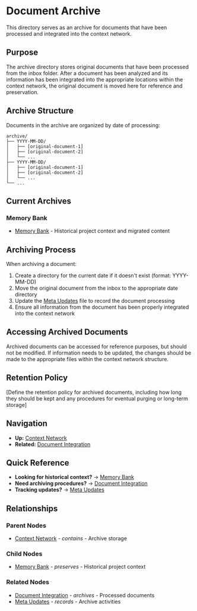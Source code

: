 # Document Archive

This directory serves as an archive for documents that have been processed and integrated into the context network.

## Purpose

The archive directory stores original documents that have been processed from the inbox folder. After a document has been analyzed and its information has been integrated into the appropriate locations within the context network, the original document is moved here for reference and preservation.

## Archive Structure

Documents in the archive are organized by date of processing:

```
archive/
├── YYYY-MM-DD/
│   ├── [original-document-1]
│   ├── [original-document-2]
│   └── ...
├── YYYY-MM-DD/
│   ├── [original-document-1]
│   ├── [original-document-2]
│   └── ...
└── ...
```

## Current Archives

### Memory Bank
- [Memory Bank](memory-bank/index.md) - Historical project context and migrated content

## Archiving Process

When archiving a document:

1. Create a directory for the current date if it doesn't exist (format: YYYY-MM-DD)
2. Move the original document from the inbox to the appropriate date directory
3. Update the [Meta Updates](../meta/updates/index.md) file to record the document processing
4. Ensure all information from the document has been properly integrated into the context network

## Accessing Archived Documents

Archived documents can be accessed for reference purposes, but should not be modified. If information needs to be updated, the changes should be made to the appropriate files within the context network structure.

## Retention Policy

[Define the retention policy for archived documents, including how long they should be kept and any procedures for eventual purging or long-term storage]

## Navigation

- **Up:** [Context Network](../index.md)
- **Related:** [Document Integration](../processes/document-integration.md)

## Quick Reference

- **Looking for historical context?** → [Memory Bank](memory-bank/index.md)
- **Need archiving procedures?** → [Document Integration](../processes/document-integration.md)
- **Tracking updates?** → [Meta Updates](../meta/updates/index.md)

## Relationships

### Parent Nodes
- [Context Network](../index.md) - *contains* - Archive storage

### Child Nodes
- [Memory Bank](memory-bank/index.md) - *preserves* - Historical project context

### Related Nodes
- [Document Integration](../processes/document-integration.md) - *archives* - Processed documents
- [Meta Updates](../meta/updates/index.md) - *records* - Archive activities
